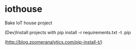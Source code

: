 # iothouse
Bake IoT house  project

(Dev)Install projects with 
pip install -r requirements.txt -t .pip

(http://blog.zoomeranalytics.com/pip-install-t/)